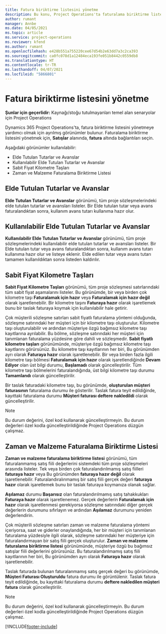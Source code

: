 ```yaml
---
title: Fatura biriktirme listesini yönetme
description: Bu konu, Project Operations'ta faturalama biriktirme listesini görüntüleme ve bunlarla çalışma hakkında bilgiler sağlar.
author: rumant
manager: Annbe
ms.date: 04/05/2021
ms.topic: article
ms.service: project-operations
ms.reviewer: kfend
ms.author: rumant
ms.openlocfilehash: e428b551a755220cee67d54b2e63dd7a3c2ca393
ms.sourcegitcommit: ca0fc078d1a12484eca193fe051b8442c0559db8
ms.translationtype: HT
ms.contentlocale: tr-TR
ms.lasthandoff: 04/07/2021
ms.locfileid: "5866801"
---
```

# <a name="manage-billing-backlog"></a>Fatura biriktirme listesini yönetme

**Şunlar için geçerlidir:** Kaynağı/stoğu tutulmayanları temel alan senaryolar için Project Operations

Dynamics 365 Project Operations'ta, fatura biriktirme listesini yönetmeye yardımcı olmak için ayrılmış görünümler bulunur. Faturalama biriktirme listesini yönetmek için, **Satışlar** alanında, **fatura** altında bağlantıları seçin. 

Aşağıdaki görünümler kullanılabilir:

- Elde Tutulan Tutarlar ve Avanslar
- Kullanılabilir Elde Tutulan Tutarlar ve Avanslar
- Sabit Fiyat Kilometre Taşları
- Zaman ve Malzeme Faturalama Biriktirme Listesi

## <a name="retainers-and-advances"></a>Elde Tutulan Tutarlar ve Avanslar

**Elde Tutulan Tutarlar ve Avanslar** görünümü, tüm proje sözleşmelerindeki elde tutulan tutarlar ve avansları listeler. Bir Elde tutulan tutar veya avans faturalandıktan sonra, kullanım avans tutarı kullanıma hazır olur.

## <a name="available-retainers-and-advances"></a>Kullanılabilir Elde Tutulan Tutarlar ve Avanslar

**Kullanılabilir Elde Tutulan Tutarlar ve Avanslar** görünümü, tüm proje sözleşmelerindeki kullanılabilir elde tutulan tutarlar ve avansları listeler. Bir Elde tutulan tutar veya avans faturalandıktan sonra, kullanım avans tutarı kullanıma hazır olur ve listeye eklenir. Elde edilen tutar veya avans tutarı tamamen kullanıldıktan sonra listeden kaldırılır.

## <a name="fixed-price-milestones"></a>Sabit Fiyat Kilometre Taşları

**Sabit Fiyat Kilometre Taşları** görünümü, tüm proje sözleşmesi satırlarındaki tüm sabit fiyat aşamalarını listeler. Bu görünümde, bir veya birden çok kilometre taşı **Faturalamak için hazır** veya **Faturalamak için hazır değil** olarak işaretlenebilir. Bir kilometre taşını **Faturaya hazır** olarak işaretlemek bunu bir taslak faturaya koymak için kullanılabilir hale getirir.

Çok müşterili sözleşme satırları sabit fiyatlı faturalama yöntemi olduğunda, sözleşme satırındaki her müşteri için bir kilometre taşı oluşturulur. Kilometre taşı oluşturulabilir ve ardından müşteriye özgü bağımsız kilometre taşı kayıtlarına ayrılabilir. Bu bölme, sözleşme satırındaki her müşteri için tanımlanan faturalama yüzdesine göre dahili ve sözleşmedir. **Sabit fiyatlı kilometre taşları** görünümünde, müşteriye özgü bağımsız kilometre taşı kayıtlarını görürsünüz. Bu kilometre taşı kayıtlarının her biri, Bu görünümden ayrı olarak **Faturaya hazır** olarak işaretlenebilir. Bir veya birden fazla ilgili kilometre taşı bölmesi **Faturalamak için hazır** olarak işaretlendiğinde **Devam Ediyor** olan üst bilgi durumu, **Başlamadı** olarak güncelleştirilir. Tüm kilometre taşı bölmelerini faturalandığında, üst bilgi kilometre taşı durumu **Tamamlandı** olarak güncelleştirilir.

Bir taslak faturadaki kilometre taşı, bu görünümde, **oluşturulan müşteri faturasının** faturalama durumu ile gösterilir. Taslak fatura teyit edildiğinde, kayıttaki faturalama durumu **Müşteri faturası deftere nakledildi** olarak güncelleştirilir. 

> [!NOTE] 
> Bu durum değerini, özel kod kullanarak güncelleştirmeyin. Bu durum değerleri özel kodla güncelleştirildiğinde Project Operations düzgün çalışmaz.

## <a name="time-and-material-billing-backlog"></a>Zaman ve Malzeme Faturalama Biriktirme Listesi

**Zaman ve malzeme faturalama biriktirme listesi** görünümü, tüm faturalanmamış satış fiili değerlerini sistemdeki tüm proje sözleşmeleri arasında listeler. Tek veya birden çok faturalandırılmamış satış fiilleri **faturaya hazır** veya Bu görünümden **faturaya hazır değil** olarak işaretlenebilir. Faturalandıralınmamış bir satış fiili gerçek değeri **faturaya hazır** olarak işaretlemek bunu bir taslak faturaya koymanıza olanak sağlar.

**Aşılamaz** durumu **Başarısız** olan faturalandırılmamış satış tahakkukları **Faturaya hazır** olarak işaretlenemez. Gerçek değerlerin **Faturalamak için hazır** olarak işaretlenmesi gerekiyorsa sözleşme satırındaki diğer gerçek değerlerin durumunu sıfırlayın ve ardından **Aşılamaz** durumunu yeniden değerlendirin.

Çok müşterili sözleşme satırları zaman ve malzeme faturalama yöntemi içeriyorsa, saat ve giderler onaylandığında, her bir müşteri için tanımlanan faturalama yüzdesiyle ilgili olarak, sözleşme satırındaki her müşteriye için faturalandırmayan bir satış fiili gerçek oluşturulur. **Zaman ve malzeme faturalama biriktirme listesi** görünümünde, müşteriye özgü bu bağımsız satışlar fiili değerlerini görürsünüz. Bu faturalandırılmamış satış fiili kayıtlarının her biri, Bu görünümden ayrı olarak **Faturaya hazır** olarak işaretlenebilir.

Taslak faturada bulunan faturalanmamış satış gerçek değeri bu görünümde, **Müşteri Faturası Oluşturuldu** fatura durumu ile görüntülenir. Taslak fatura teyit edildiğinde, bu kayıttaki faturalama durumu **deftere nakledilen müşteri fatura** olarak güncelleştirilir. 

> [!NOTE] 
> Bu durum değerini, özel kod kullanarak güncelleştirmeyin. Bu durum değerleri özel kodla güncelleştirildiğinde Project Operations düzgün çalışmaz.


[!INCLUDE[footer-include](../includes/footer-banner.md)]
